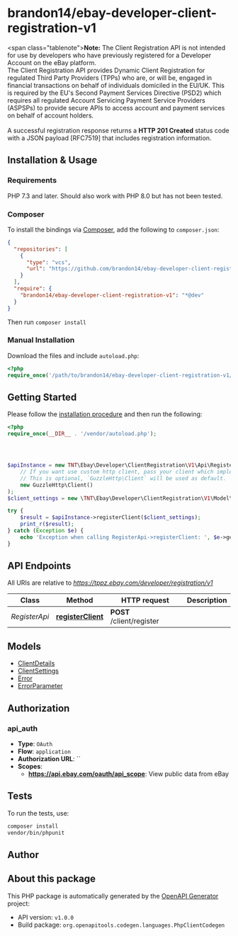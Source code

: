 # brandon14/ebay-developer-client-registration-v1

<span class=\"tablenote\"><b>Note:</b> The Client Registration API is not intended for use by developers who have previously registered for a Developer Account on the eBay platform.</span><br/>The Client Registration API provides Dynamic Client Registration for regulated Third Party Providers (TPPs) who are, or will be, engaged in financial transactions on behalf of individuals domiciled in the EU/UK. This is required by the EU's Second Payment Services Directive (PSD2) which requires all regulated Account Servicing Payment Service Providers (ASPSPs) to provide secure APIs to access account and payment services on behalf of account holders.<br/><br/>A successful registration response returns a <b>HTTP 201 Created</b> status code with a JSON payload [RFC7519] that includes registration information.


## Installation & Usage

### Requirements

PHP 7.3 and later.
Should also work with PHP 8.0 but has not been tested.

### Composer

To install the bindings via [Composer](https://getcomposer.org/), add the following to `composer.json`:

```json
{
  "repositories": [
    {
      "type": "vcs",
      "url": "https://github.com/brandon14/ebay-developer-client-registration-v1.git"
    }
  ],
  "require": {
    "brandon14/ebay-developer-client-registration-v1": "*@dev"
  }
}
```

Then run `composer install`

### Manual Installation

Download the files and include `autoload.php`:

```php
<?php
require_once('/path/to/brandon14/ebay-developer-client-registration-v1/vendor/autoload.php');
```

## Getting Started

Please follow the [installation procedure](#installation--usage) and then run the following:

```php
<?php
require_once(__DIR__ . '/vendor/autoload.php');




$apiInstance = new TNT\Ebay\Developer\ClientRegistration\V1\Api\RegisterApi(
    // If you want use custom http client, pass your client which implements `GuzzleHttp\ClientInterface`.
    // This is optional, `GuzzleHttp\Client` will be used as default.
    new GuzzleHttp\Client()
);
$client_settings = new \TNT\Ebay\Developer\ClientRegistration\V1\Model\ClientSettings(); // \TNT\Ebay\Developer\ClientRegistration\V1\Model\ClientSettings | This container stores information about the third party provider's financial application that is being registered.

try {
    $result = $apiInstance->registerClient($client_settings);
    print_r($result);
} catch (Exception $e) {
    echo 'Exception when calling RegisterApi->registerClient: ', $e->getMessage(), PHP_EOL;
}

```

## API Endpoints

All URIs are relative to *https://tppz.ebay.com/developer/registration/v1*

Class | Method | HTTP request | Description
------------ | ------------- | ------------- | -------------
*RegisterApi* | [**registerClient**](docs/Api/RegisterApi.md#registerclient) | **POST** /client/register | 

## Models

- [ClientDetails](docs/Model/ClientDetails.md)
- [ClientSettings](docs/Model/ClientSettings.md)
- [Error](docs/Model/Error.md)
- [ErrorParameter](docs/Model/ErrorParameter.md)

## Authorization

### api_auth

- **Type**: `OAuth`
- **Flow**: `application`
- **Authorization URL**: ``
- **Scopes**: 
    - **https://api.ebay.com/oauth/api_scope**: View public data from eBay

## Tests

To run the tests, use:

```bash
composer install
vendor/bin/phpunit
```

## Author



## About this package

This PHP package is automatically generated by the [OpenAPI Generator](https://openapi-generator.tech) project:

- API version: `v1.0.0`
- Build package: `org.openapitools.codegen.languages.PhpClientCodegen`
